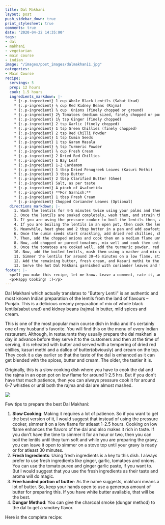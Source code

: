 ```yaml
---
title: Dal Makhani
layout: post
push_sidebar_down: true
print_stylesheet: true
comments: true
date: '2020-04-22 14:35:00'
tags:
- dal
- makhani
- vegetarian
- main course
- indian
image: "/images/post_images/dalmakhani1.jpg"
categories:
- Main Course
recipe:
  servings: 5
  prep: 12 hours
  cook: 1.5 hours
  ingredients_markdown: |-
    * {:.p-ingredient} 1 cup Whole Black Lentils (Sabut Urad)
    * {:.p-ingredient} ¼ cup Red Kidney Beans (Rajma)
    * {:.p-ingredient} ½ cup  Onions (finely chopped or ground)
    * {:.p-ingredient} 2½ Tomatoes (medium sized, finely chopped or pureed)
    * {:.p-ingredient} 1½ tsp Ginger (finely chopped)
    * {:.p-ingredient} 2 tsp Garlic (finely chopped)
    * {:.p-ingredient} 1 tsp Green Chillies (finely chopped)
    * {:.p-ingredient} 2 tsp Red Chilli Powder
    * {:.p-ingredient} 1 tsp Cumin Seeds
    * {:.p-ingredient} 1 tsp Garam Masala
    * {:.p-ingredient} ¼ tsp Turmeric Powder
    * {:.p-ingredient} ½ cup Fresh Cream
    * {:.p-ingredient} 2 Dried Red Chillies
    * {:.p-ingredient} 1 Bay Leaf
    * {:.p-ingredient} 1-2 Cardamom
    * {:.p-ingredient} 1 tbsp Dried Fenugreek Leaves (Kasuri Methi)
    * {:.p-ingredient} 3 tbsp Butter
    * {:.p-ingredient} 2 tbsp Clarified Butter (Ghee)
    * {:.p-ingredient} Salt, as per taste
    * {:.p-ingredient} A pinch of Asafoetida
    * {:.p-ingredient} **For Garnish:**
    * {:.p-ingredient} 1 tbsp Fresh Cream
    * {:.p-ingredient} Chopped Coriander Leaves (Optional)
  directions_markdown: |-
    1. Wash the lentils for 4-5 minutes twice using your palms and then soak them for 10-12 hours or at least overnight. I usually soak them for at least 12 hours.
    2. Once the lentils are soaked completely, wash them, and strain the excess water.
    3. If you are using the pressure cooker to boil the lentils then, add the lentils along with half of the ginger & garlic paste and bay leaf and 4-5 cups water and pressure cook for around 6-7 whistles or until they are almost mashed.
    4. If you are boiling the lentils in an open pot, then cook the lentils with half of the ginger & garlic paste and bay leaf and 4-5 cups of water on a low flame on the stovetop for around 1-2 hours or until the lentils turn soft.
    5. Meanwhile, heat ghee and 2 tbsp butter in a pan and add asafoetida & cumin seeds and let them crackle.
    6. Once the cumin seeds start crackling, add dried red chillies, chopped green chillies, cardamom and remaining ginger garlic paste and cook it for a minute or two.
    7. Then, add the chopped onions and cook them on a medium flame until they turn golden brown in color. Keep stirring it continuously so that it doesn't burn.
    8. Now, add chopped or pureed tomatoes, mix well and cook them until the ghee starts leaving the sides.
    9. Once the tomatoes are cooked well, add the turmeric powder, red chili powder, and garam masala and salt and mix to combine.
    10. Now, add the boiled lentils, mash them using a masher and mix well. Add 1/2 cup water (or as required) and stir well.
    11. Simmer the lentils for around 30-45 minutes on a low flame, stirring occasionally.
    12. Add the remaining butter, fresh cream, and Kasuri methi to the dal & keep it on a medium flame for a few minutes and then turn off the flame.
    13. Serve the hot Dal Makhani garnished with coriander leaves and fresh cream along with Naan, Tandoori Roti or Rice.
footer: |-
  <p>If you make this recipe, let me know. Leave a comment, rate it, and don’t forget to take a picture and tag it @deepikapgoyal on Instagram so I can see what you come up with. Cheers, friends!!</p>
  <p>Happy Cooking! :)</p>
---
```


Dal Makhani which actually translates to "Buttery Lentil" is an authentic and most known Indian preparation of the lentils from the land of flavours – Punjab. This is a delicious creamy preparation of mix of whole black lentils(sabut urad) and kidney beans (rajma) in butter, mild spices and cream. 

This is one of the most popular main course dish in India and it's certainly one of my husband's favorite. You will find this on the menu of every Indian restaurant. Although, in restaurants they usually prepare the dal makhani a day in advance before they serve it to the customers and then at the time of serving, it is reheated with butter and served with a tempering of dried red chillies, kasuri methi and a dallop of butter(obviously) and cream on the top. They cook it a day earlier so that the taste of the dal is enhanced as it can get blended with the spices, butter and cream. The older, the tastier it is. 

Originally, this is a slow cooking dish where you have to cook the dal and the rajma in an open pot on low flame for around 1-2.5 hrs. But if you don't have that much patience, then you can always pressure cook it for around 6-7 whistles or until both the rajma and dal are almost mashed. 

![]({{site.url}}/images/post_images/dalmakhani2.jpg)

Few tips to prepare the best Dal Makhani:
1. **Slow Cooking**: Making it requires a lot of patience. So if you want to get the best version of it, I would suggest that instead of using the pressure cooker, simmer it on a low flame for atleast 1-2.5 hours. Cooking on low flame enhances the flavors of the dal and also makes it rich in taste. If you don't have the time to simmer it for an hour or two, then you can boil the lentils until they turn soft and while you are preparing the gravy, you can leave it open to simmer on a stove top until your gravy is ready or for atleast 30 minutes.
2. **Fresh Ingredients**: Using fresh ingredients is a key to this dish. I always prefer to use fresh ingredients like ginger, garlic, tomatoes and onions. You can use the tomato puree and ginger garlic paste, if you want to. But I would suggest that you use the fresh ingredients as their taste and aroma will do magic.
3. **Free handed portion of butter**: As the name suggests, makhani means a lot of butter. So, keep your hands open to use a generous amount of butter for preparing this. If you have white butter available, that will be the best.
4. **Dungar Method**: You can give the charcoal smoke (dungar method) to the dal to get a smokey flavor.

Here is the complete recipe:
